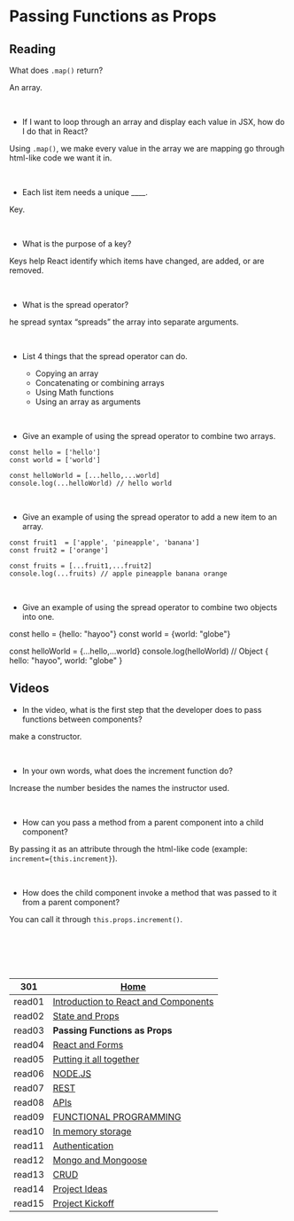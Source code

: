 # Passing Functions as Props

## Reading

What does `.map()` return?

An array.

&nbsp;


* If I want to loop through an array and display each value in JSX, how do I do that in React?

Using `.map()`, we make every value in the array we are mapping go through html-like code we want it in.

&nbsp;


* Each list item needs a unique ____.

Key.

&nbsp;


* What is the purpose of a key?

Keys help React identify which items have changed, are added, or are removed.

&nbsp;


* What is the spread operator?

he spread syntax “spreads” the array into separate arguments.

&nbsp;


* List 4 things that the spread operator can do.

  * Copying an array
  * Concatenating or combining arrays
  * Using Math functions
  * Using an array as arguments

&nbsp;


* Give an example of using the spread operator to combine two arrays.

```
const hello = ['hello']
const world = ['world']

const helloWorld = [...hello,...world]
console.log(...helloWorld) // hello world
```

&nbsp;


* Give an example of using the spread operator to add a new item to an array.

```
const fruit1  = ['apple', 'pineapple', 'banana']
const fruit2 = ['orange']

const fruits = [...fruit1,...fruit2]
console.log(...fruits) // apple pineapple banana orange
```

&nbsp;


* Give an example of using the spread operator to combine two objects into one.

const hello = {hello: "hayoo"}
const world = {world: "globe"}

const helloWorld = {...hello,...world}
console.log(helloWorld) // Object { hello: "hayoo", world: "globe" }

## Videos

* In the video, what is the first step that the developer does to pass functions between components?

make a constructor.

&nbsp;


* In your own words, what does the increment function do?

Increase the number besides the names the instructor used.

&nbsp;


* How can you pass a method from a parent component into a child component?

By passing it as an attribute through the html-like code (example: `increment={this.increment}`).

&nbsp;


* How does the child component invoke a method that was passed to it from a parent component?

You can call it through `this.props.increment()`.


<br/><br/> 
<br/><br/> 



|301| [Home](https://suhaib-ersan.github.io/reading-notes/) |
|-|-|
| read01 | [Introduction to React and Components](https://suhaib-ersan.github.io/reading-notes/301/read01) |
| read02 | [State and Props](https://suhaib-ersan.github.io/reading-notes/301/read02) |
| read03 | **Passing Functions as Props** |
| read04 | [React and Forms](https://suhaib-ersan.github.io/reading-notes/301/read04) |
| read05 | [Putting it all together](https://suhaib-ersan.github.io/reading-notes/301/read05) |
| read06 | [NODE.JS](https://suhaib-ersan.github.io/reading-notes/301/read06) |
| read07 | [REST](https://suhaib-ersan.github.io/reading-notes/301/read07) |
| read08 | [APIs](https://suhaib-ersan.github.io/reading-notes/301/read08) |
| read09 | [FUNCTIONAL PROGRAMMING](https://suhaib-ersan.github.io/reading-notes/301/read09) |
| read10 | [In memory storage](https://suhaib-ersan.github.io/reading-notes/301/read10) |
| read11 | [Authentication](https://suhaib-ersan.github.io/reading-notes/301/read11) |
| read12 | [Mongo and Mongoose](https://suhaib-ersan.github.io/reading-notes/301/read12) |
| read13 | [CRUD](https://suhaib-ersan.github.io/reading-notes/301/read13) |
| read14 | [Project Ideas](https://suhaib-ersan.github.io/reading-notes/301/read14) |
| read15 | [Project Kickoff](https://suhaib-ersan.github.io/reading-notes/301/read15) |